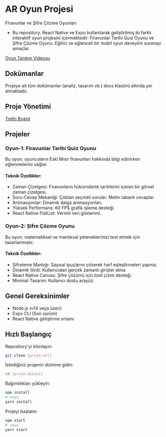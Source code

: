 # AR Oyun Projesi

Firavunlar ve Şifre Çözme Oyunları
- Bu repository, React Native ve Expo kullanılarak geliştirilmiş iki farklı interaktif oyun projesini içermektedir: Firavunlar Tarihi Quiz Oyunu ve Şifre Çözme Oyunu. Eğitici ve eğlenceli bir mobil oyun deneyimi sunmayı amaçlar.

 [Oyun Tanıtım Videosu](https://youtube.com/shorts/)

## Dokümanlar
Projeye ait tüm dokümanlar (analiz, tasarım vb.) docs klasörü altında yer almaktadır.

## Proje Yönetimi

 [Trello Board](https://trello.com/b/uHNnOg7N/ymgk)

## Projeler
### Oyun-1: Firavunlar Tarihi Quiz Oyunu
Bu oyun, oyuncuların Eski Mısır firavunları hakkında bilgi edinirken eğlenmelerini sağlar.

#### Teknik Özellikler:
- Zaman Çizelgesi: Firavunların hükümdarlık tarihlerini içeren bir görsel zaman çizelgesi.
- Soru-Cevap Mekaniği:
Çoktan seçmeli sorular.
Metin tabanlı cevaplar.
- Animasyonlar:
Dinamik dalga animasyonları.
- Yüksek Performans: 60 FPS grafik işleme desteği.
- React Native FlatList: Verimli veri gösterimi.

### Oyun-2: Şifre Çözme Oyunu
Bu oyun, matematiksel ve mantıksal yeteneklerinizi test etmek için tasarlanmıştır.

#### Teknik Özellikler:
- Şifreleme Mantığı:
Sayısal ipuçlarını çözerek harf eşleştirmeleri yapma.
- Dinamik Girdi: Kullanıcıdan gerçek zamanlı girişler alma.
- React Native Canvas: Şifre çözümü için özel çizim desteği.
- Minimal Tasarım: Kullanıcı dostu arayüz.

## Genel Gereksinimler
- Node.js (v14 veya üzeri)
- Expo CLI (Son sürüm)
- React Native geliştirme ortamı

## Hızlı Başlangıç

 Repository'yi klonlayın:
```bash
git clone [proje-url]
```

 İstediğiniz projenin dizinine gidin:
```bash
cd [proje-dizini]
```

 Bağımlılıkları yükleyin:
```bash
npm install
# veya
yarn install
```

 Projeyi başlatın:
```bash
npm start
# veya
yarn start
```
